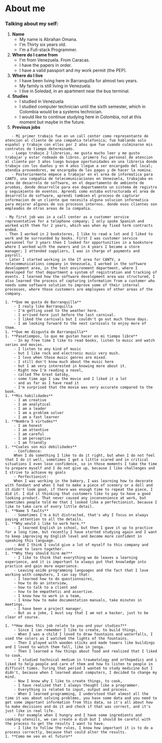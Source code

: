 # About me


### Talking about my self:

1. **Name**
	- My name is Abrahan Omana.
	- I'm Thirty six years old.
	- I'm a Full-stack Programmer.
1. **Where do I came from**
	- I'm from Venezuela. From Caracas.
	- I have the papers in order.
	- I have a valid passport and my work permit (the PEP).
1. **Where do I live**
	- I have been living here in Barranquilla for almost two years.
	- My family is still living in Venezuela.
	- I live in Soledad, in an apartment near the bus terminal.
1. **Studies**
	- I studied in Venezuela
	- I studied computer technician until the sixth semester, which in Colombia would be a systems technician.
	- I would like to continue studying here in Colombia, not at this moment but maybe in the future.
1. **Previous jobs**
```
   - Mi primer trabajo fue en un call center como representante de atencion al cliente de una compañia telefonica; fue hablando solo español y trabaje con ellos por 2 años que fue cuando culminaron mis contratos de tiempo determinado.
   - Luego trabaje 2 librerias, me gusta mucho leer y me gusto trabajar y estar rodeado de libros. primero fui personal de atencion al cliente por 3 años luego busque oportunidades en una libreria donde trabaje con los dueños y en 4 años llegue a ser encargado del local; atendia proveedores, me encargaba de los pagos y de hacer la nomina.
   - Posteriormente empece a trabajar en el area de informatica para CANTV, una compañia de telecomunicaciones en Venezuela, trabajaba en area de desarrolo de software, en el departamento de ambiente de pruebas, donde desarrolle para ese departamento un sistema de registro y seguimiento de eventos. Aprendi como estaba estructurada el area de desarrollo de software, aprendi tambien el proceso de capturar informacion de un cliente que necesita alguna solucion informatica para mejorar algunos de sus procesos internos. donde esos clientes son empleados de otras areas de la compañia.
```
	- My first job was in a call center as a customer service representative for a telephone company; I only spoke Spanish and worked with them for 2 years, which was when my fixed term contracts ended.
	- Then I worked in 2 bookstores, I like to read a lot and I liked to work and be surrounded by books. First I was customer service personnel for 3 years then I looked for opportunities in a bookstore where I worked with the owners and in 4 years I became a store manager; I attended suppliers, I was in charge of payments and payroll.
	- Later I started working in the IT area for CANTV, a telecommunications company in Venezuela, I worked in the software development area, in the test environment department, where I developed for that department a system of registration and tracking of events. I learned how the software development area was structured, I also learned the process of capturing information from a customer who needs some software solution to improve some of their internal processes, where those customers are employees of other areas of the company.
```
1. **Que me gusta de Barranquilla**
	- I realy like Barranquilla
	- I'm getting used to the weather here.
	- I arrived here just before the last carnival.
	- I liked the carnivals but I couldn't go out much those days.
	- I am looking forward to the next carnivals to enjoy more of them.
1. **Que me disgusta de Barranquilla**
1. **Pasatiempos, lo que me gustan hacer en mi tiempo libre**
	- In my free time I like to read books, listen to music and watch series and movies.
	- I listen to any kind of music
	- but I like rock and electronic music very much.
	- I love when those music genres are mixed.
	- I still don't know much about the music here
	- but I am very interested in knowing more about it.
	- Right now I'm reading a novel,
	- called The Great Gatsby,
	- some time ago I saw the movie and I liked it a lot
	- and as far as I have read it
	- I'm surprised that the movie was very accurate compared to the book.
1. **Mis habilidades**
	- I am creative
	- I am analytical
	- I am a leader
	- I am a problem solver
	- I am a fast learner
1. **Nombra 5 virtudes**
	- I am honest
	- I am attentive
	- I am careful
	- I am perceptive
	- I am friendly
1. **Cuales son mis debilidades**
	- Confidence:  
	When I do something I like to do it right, but when I do not feel that I do it well, sometimes I get a little scared and in critical situations I even lose confidence, so in those moments I take the time to prepare myself and I do not give up, because I like challenges and I strive to achieve my goals
	- Perfectionist:  
	When I was working in the bakery, I was learning how to decorate with fondant and when I had to make a piece of scenery or a doll and it didn't look good, if there was enough time to repeat the piece, I did it. I did it thinking that customers like to pay to have a good looking product. That never caused any inconvenience at work, but sometimes people told me that I looked like a perfectionist, because I like to take care of every little detail.
1. **Name 5 faults**
	- Sometimes I'm a bit distracted, that's why I focus on always paying attention to all the details.
1. **Why would i like to work here.**
	- I learned English in school, but then I gave it up to practice for a long time, but recently I have started studying again and I want to keep improving my English level and become more confident in speaking this language.
	- And I think I could give a lot of myself to this company and continue to learn together.
1. **Why they should hire me?**
	- I like to think that everything we do leaves a learning experience, and it is important to always put that knowledge into practice and gain more experience.
	- Leaving aside programming languages and the fact that I love working with computers, I can say that:
	- I learned how to do questionnaires,
	- how to do an interview,
	- how to talk to a client and
	- how to be empathetic and assertive.
	- I know how to work in a team,
	- I know how to make documentation manuals, take minutes in meetings.
	- I have been a project manager,
	- But as a joke, I must say that I am not a hacker, just to be clear of course.

1. **How does this job relate to you and your studies?**
	- Since I can remember I like to create, to build things,
	- When I was a child I loved to draw fountains and waterfalls, I used the colors as I watched the lights of the fountains.
	- Then I played with wooden sticks and made towers like buildings and I loved to watch them fall, like in jenga.
	- Then I learned a few things about food and realized that I liked to cook.
	- I studied technical medium in traumatology and orthopedics and i liked to help people and care of them and how to listen to people in difficult times. Turing that period I wanted to study medicine but I didn't, because when I learned about computers, I decided to change my mind.
	- Now I know why I like to create things, to cook,
	- I have realized that I always thought like a programmer.
	- Everything is related to input, output and process.
	- When I learned programming, I understood that almost all the time it was about solving problems, you have some data and you need to get some important information from this data, so it's all about how to make decisions and do it and check if that was correct, and it's just like in real life.
	- For example when I hungry and I have some ingredients and cooking utensils, we can create a dish but I should be careful with the process to get the results I want to have.
	- I like to follow the rules, I know how important it is to do a process correctly, because that could alter the results.
1. **Como me veo en el futuro**
